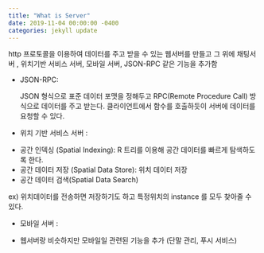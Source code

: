 ```yaml
---
title: "What is Server"
date: 2019-11-04 00:00:00 -0400
categories: jekyll update
---
```


http 프로토콜을 이용하여 데이터를 주고 받을 수 있는 웹서버를 만들고 그 위에
채팅서버 , 위치기반 서비스 서버, 모바일 서버, JSON-RPC 같은 기능을 추가함

* JSON-RPC:

  JSON 형식으로 표준 데이터 포맷을 정해두고 RPC(Remote Procedure Call) 방식으로 데이터를 주고 받는다.
  클라이언트에서 함수를 호출하듯이 서버에 데이터를 요청할 수 있다.


* 위치 기반 서비스 서버 :

 - 공간 인덱싱 (Spatial Indexing): R 트리를 이용해 공간 데이터를 빠르게 탐색하도록 한다.
 - 공간 데이터 저장 (Spatial Data Store): 위치 데이터 저장
 - 공간 데이터 검색(Spatial Data Search)

 ex) 위치데이터를 전송하면 저장하기도 하고 특정위치의 instance 를 모두 찾아줄 수 있다.

 * 모바일 서버 :

 - 웹서버랑 비슷하지만 모바일일 관련된 기능을 추가 (단말 관리, 푸시 서비스)

 
